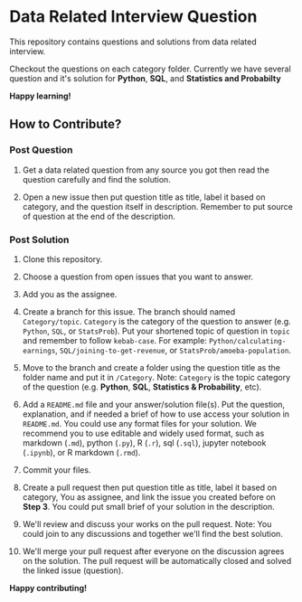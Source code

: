 # Data Related Interview Question

This repository contains questions and solutions from data related interview.

Checkout the questions on each category folder. Currently we have several question and it's solution for **Python**, **SQL**, and **Statistics and Probabilty**

**Happy learning!**


## How to Contribute?

### Post Question

1. Get a data related question from any source you got then read the question carefully and find the solution.

2. Open a new issue then put question title as title, label it based on category, and the question itself in description. Remember to put source of question at the end of the description.


### Post Solution

1. Clone this repository.

2. Choose a question from open issues that you want to answer.

3. Add you as the assignee.

4. Create a branch for this issue. The branch should named `Category/topic`. `Category` is the category of the question to answer (e.g. `Python`, `SQL`, or `StatsProb`). Put your shortened topic of question in `topic` and remember to follow `kebab-case`. For example: `Python/calculating-earnings`, `SQL/joining-to-get-revenue`, or `StatsProb/amoeba-population`.

5. Move to the branch and create a folder using the question title as the folder name and put it in `/Category`. Note: `Category` is the topic category of the question (e.g. **Python**, **SQL**, **Statistics & Probability**, etc).

6. Add a `README.md` file and your answer/solution file(s). Put the question, explanation, and if needed a brief of how to use access your solution in `README.md`. You could use any format files for your solution. We recommend you to use editable and widely used format, such as markdown (`.md`), python (`.py`), R (`.r`), sql (`.sql`), jupyter notebook (`.ipynb`), or R markdown (`.rmd`).

7. Commit your files.

8. Create a pull request then put question title as title, label it based on category, You as assignee, and link the issue you created before on **Step 3**. You could put small brief of your solution in the description.

9. We'll review and discuss your works on the pull request. Note: You could join to any discussions and together we'll find the best solution.

10. We'll merge your pull request after everyone on the discussion agrees on the solution. The pull request will be automatically closed and solved the linked issue (question).

**Happy contributing!**
